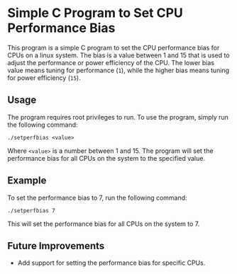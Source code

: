 # Simple C Program to Set CPU Performance Bias

This program is a simple C program to set the CPU performance bias for CPUs on a linux system. The bias is a value between 1 and 15 that is used to adjust the performance or power efficiency of the CPU. 
The lower bias value means tuning for performance (`1`), while the higher bias means tuning for power efficiency (`15`).

## Usage

The program requires root privileges to run.
To use the program, simply run the following command:

```
./setperfbias <value>
```

Where `<value>` is a number between 1 and 15. The program will set the performance bias for all CPUs on the system to the specified value.

## Example

To set the performance bias to 7, run the following command:

```
./setperfbias 7
```

This will set the performance bias for all CPUs on the system to 7.

## Future Improvements

- Add support for setting the performance bias for specific CPUs.